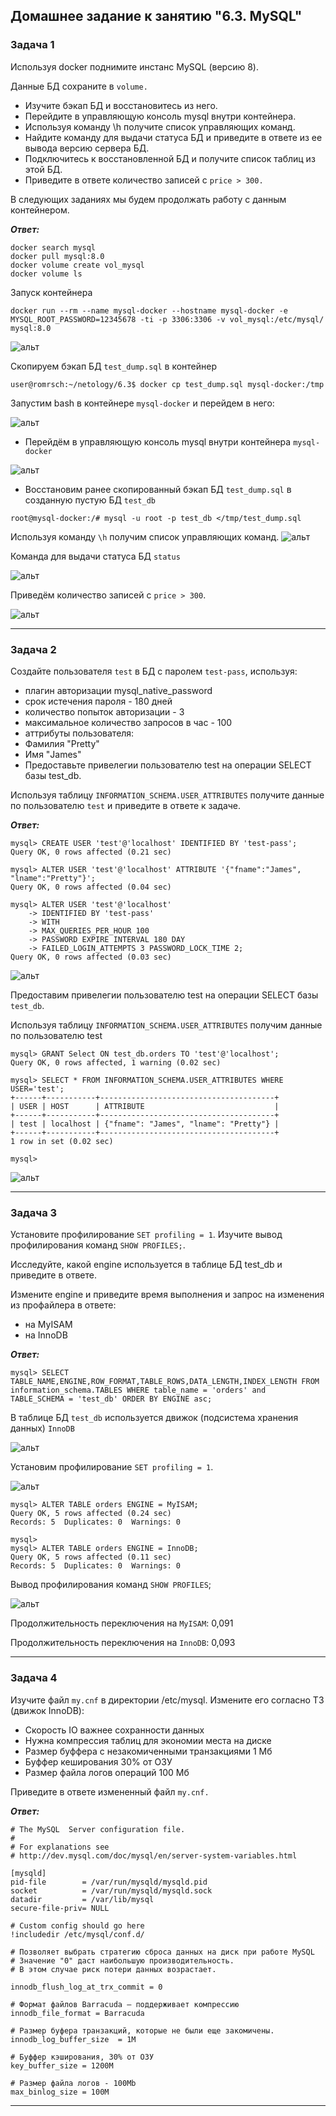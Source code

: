 ## Домашнее задание к занятию "6.3. MySQL"

### Задача 1

Используя docker поднимите инстанс MySQL (версию 8). 

Данные БД сохраните в `volume.`

* Изучите бэкап БД и восстановитесь из него.
* Перейдите в управляющую консоль mysql внутри контейнера.
* Используя команду \h получите список управляющих команд.
* Найдите команду для выдачи статуса БД и приведите в ответе из ее вывода версию сервера БД.
* Подключитесь к восстановленной БД и получите список таблиц из этой БД.
* Приведите в ответе количество записей с `price > 300.`

В следующих заданиях мы будем продолжать работу с данным контейнером.


***Ответ:***
```
docker search mysql
docker pull mysql:8.0
docker volume create vol_mysql
docker volume ls
```
Запуск контейнера  
```
docker run --rm --name mysql-docker --hostname mysql-docker -e MYSQL_ROOT_PASSWORD=12345678 -ti -p 3306:3306 -v vol_mysql:/etc/mysql/ mysql:8.0
```
![альт](https://i.ibb.co/ygrsqMF/4.jpg)


Скопируем бэкап БД `test_dump.sql` в контейнер
```
user@romrsch:~/netology/6.3$ docker cp test_dump.sql mysql-docker:/tmp
```

Запустим bash в контейнере `mysql-docker` и перейдем в него:

![альт](https://i.ibb.co/rm83gnJ/3.jpg)

* Перейдём в управляющую консоль mysql внутри контейнера `mysql-docker`

![альт](https://i.ibb.co/H2d3RQf/5.jpg)

* Восстановим ранее скопированный бэкап БД `test_dump.sql` в созданную пустую БД `test_db`
```
root@mysql-docker:/# mysql -u root -p test_db </tmp/test_dump.sql
```

Используя команду `\h` получим список управляющих команд.
![альт](https://i.ibb.co/X4VWzy4/6.jpg)

Команда для выдачи статуса БД `status`

![альт](https://i.ibb.co/L9DXFG6/7.jpg)

Приведём количество записей с `price > 300`.

![альт](https://i.ibb.co/Ms6QjkJ/8.jpg)

---
### Задача 2

Создайте пользователя `test` в БД c паролем `test-pass`, используя:

* плагин авторизации mysql_native_password
* срок истечения пароля - 180 дней
* количество попыток авторизации - 3
* максимальное количество запросов в час - 100
* аттрибуты пользователя:
* Фамилия "Pretty"
* Имя "James"
* Предоставьте привелегии пользователю test на операции SELECT базы test_db.

Используя таблицу `INFORMATION_SCHEMA.USER_ATTRIBUTES` получите данные по пользователю `test` и приведите в ответе к задаче.

***Ответ:***
```
mysql> CREATE USER 'test'@'localhost' IDENTIFIED BY 'test-pass';
Query OK, 0 rows affected (0.21 sec)

mysql> ALTER USER 'test'@'localhost' ATTRIBUTE '{"fname":"James", "lname":"Pretty"}';
Query OK, 0 rows affected (0.04 sec)

mysql> ALTER USER 'test'@'localhost'
    -> IDENTIFIED BY 'test-pass'
    -> WITH
    -> MAX_QUERIES_PER_HOUR 100
    -> PASSWORD EXPIRE INTERVAL 180 DAY
    -> FAILED_LOGIN_ATTEMPTS 3 PASSWORD_LOCK_TIME 2;
Query OK, 0 rows affected (0.03 sec)
```
![альт](https://i.ibb.co/5RRtft1/9.jpg)

Предоставим привелегии пользователю test на операции SELECT базы `test_db`.

Используя таблицу `INFORMATION_SCHEMA.USER_ATTRIBUTES` получим данные по пользователю test 

```
mysql> GRANT Select ON test_db.orders TO 'test'@'localhost';
Query OK, 0 rows affected, 1 warning (0.02 sec)

mysql> SELECT * FROM INFORMATION_SCHEMA.USER_ATTRIBUTES WHERE USER='test';
+------+-----------+---------------------------------------+
| USER | HOST      | ATTRIBUTE                             |
+------+-----------+---------------------------------------+
| test | localhost | {"fname": "James", "lname": "Pretty"} |
+------+-----------+---------------------------------------+
1 row in set (0.02 sec)

mysql> 
```
![альт](https://i.ibb.co/NWwVXbq/10.jpg)

---
### Задача 3

Установите профилирование `SET profiling = 1`. Изучите вывод профилирования команд `SHOW PROFILES;`.

Исследуйте, какой engine используется в таблице БД test_db и приведите в ответе.

Измените engine и приведите время выполнения и запрос на изменения из профайлера в ответе:
* на MyISAM
* на InnoDB

***Ответ:***

```
mysql> SELECT TABLE_NAME,ENGINE,ROW_FORMAT,TABLE_ROWS,DATA_LENGTH,INDEX_LENGTH FROM information_schema.TABLES WHERE table_name = 'orders' and  TABLE_SCHEMA = 'test_db' ORDER BY ENGINE asc;
```
В таблице БД `test_db` используется движок (подсистема хранения данных) `InnoDB`

![альт](https://i.ibb.co/ggQr3xb/15.jpg)

Установим профилирование `SET profiling = 1`.

![альт](https://i.ibb.co/N3JYpWB/14.jpg)

```
mysql> ALTER TABLE orders ENGINE = MyISAM;
Query OK, 5 rows affected (0.24 sec)
Records: 5  Duplicates: 0  Warnings: 0

mysql> 
mysql> ALTER TABLE orders ENGINE = InnoDB;
Query OK, 5 rows affected (0.11 sec)
Records: 5  Duplicates: 0  Warnings: 0

```
Вывод профилирования команд `SHOW PROFILES`;

![альт](https://i.ibb.co/X4jgqc6/13.jpg)


Продолжительность переключения на `MyISAM`: 0,091

Продолжительность переключения на `InnoDB`: 0,093

---
### Задача 4

Изучите файл `my.cnf` в директории /etc/mysql.
Измените его согласно ТЗ (движок InnoDB):

* Скорость IO важнее сохранности данных
* Нужна компрессия таблиц для экономии места на диске
* Размер буффера с незакомиченными транзакциями 1 Мб
* Буффер кеширования 30% от ОЗУ
* Размер файла логов операций 100 Мб

Приведите в ответе измененный файл `my.cnf.`

***Ответ:***

```
# The MySQL  Server configuration file.
#
# For explanations see
# http://dev.mysql.com/doc/mysql/en/server-system-variables.html

[mysqld]
pid-file        = /var/run/mysqld/mysqld.pid
socket          = /var/run/mysqld/mysqld.sock
datadir         = /var/lib/mysql
secure-file-priv= NULL

# Custom config should go here
!includedir /etc/mysql/conf.d/

# Позволяет выбрать стратегию сброса данных на диск при работе MySQL
# Значение "0" даст наибольшую производительность.
# В этом случае риск потери данных возрастает.

innodb_flush_log_at_trx_commit = 0 

# Формат файлов Barracuda — поддерживает компрессию
innodb_file_format = Barracuda

# Размер буфера транзакций, которые не были еще закомичены.
innodb_log_buffer_size	= 1M

# Буффер кэширования, 30% от ОЗУ
key_buffer_size = 1200М

# Размер файла логов - 100Mb
max_binlog_size	= 100M

```
---


